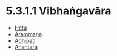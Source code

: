 

# 5.3.1.1 Vibhaṅgavāra

* [Hetu](5.3.1.1/Hetu.md)
* [Ārammaṇa](5.3.1.1/Arammana.md)
* [Adhipati](5.3.1.1/Adhipati.md)
* [Anantara](5.3.1.1/Anantara.md)



